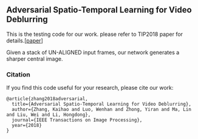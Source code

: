 
## Adversarial Spatio-Temporal Learning for Video Deblurring

This is the testing code for our work. please refer to TIP2018 paper for details.[[paper](https://arxiv.org/abs/1804.00533)]

Given a stack of UN-ALIGNED input frames, our network generates a sharper central image. 



### Citation
If you find this code useful for your research, please cite our work:
```
@article{zhang2018adversarial,
  title={Adversarial Spatio-Temporal Learning for Video Deblurring},
  author={Zhang, Kaihao and Luo, Wenhan and Zhong, Yiran and Ma, Lin and Liu, Wei and Li, Hongdong},
  journal={IEEE Transactions on Image Processing},
  year={2018}
}
```
